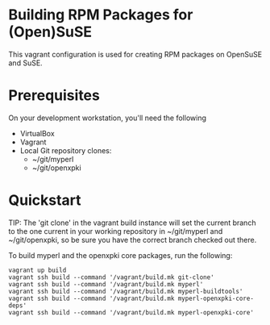 # Building RPM Packages for (Open)SuSE

This vagrant configuration is used for creating RPM packages on
OpenSuSE and SuSE.

# Prerequisites

On your development workstation, you'll need the following

* VirtualBox
* Vagrant
* Local Git repository clones:
  * ~/git/myperl
  * ~/git/openxpki

# Quickstart

TIP: The 'git clone' in the vagrant build instance will set the current
branch to the one current in your working repository in ~/git/myperl and
~/git/openxpki, so be sure you have the correct branch checked out there.

To build myperl and the openxpki core packages, run the following:

	vagrant up build
	vagrant ssh build --command '/vagrant/build.mk git-clone'
	vagrant ssh build --command '/vagrant/build.mk myperl'
	vagrant ssh build --command '/vagrant/build.mk myperl-buildtools'
	vagrant ssh build --command '/vagrant/build.mk myperl-openxpki-core-deps'
	vagrant ssh build --command '/vagrant/build.mk myperl-openxpki-core'
